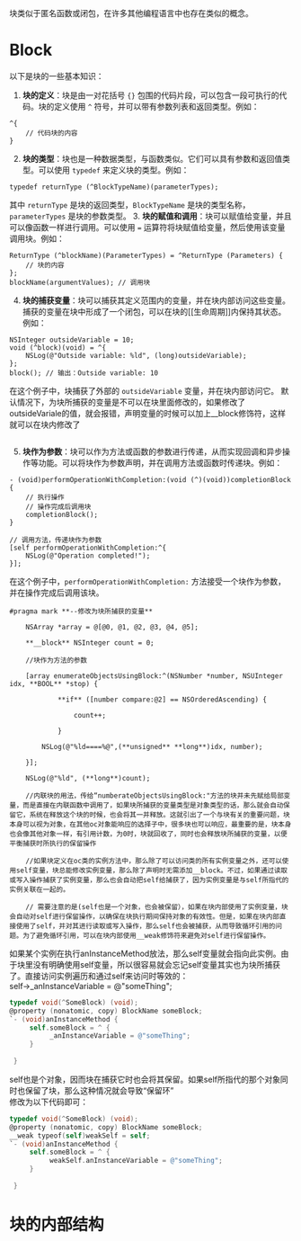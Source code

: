 块类似于匿名函数或闭包，在许多其他编程语言中也存在类似的概念。
# Block
以下是块的一些基本知识：
1. **块的定义**：块是由一对花括号 `{}` 包围的代码片段，可以包含一段可执行的代码。块的定义使用 `^` 符号，并可以带有参数列表和返回类型。例如：
```objc
^{
    // 代码块的内容
}

```
2. **块的类型**：块也是一种数据类型，与函数类似。它们可以具有参数和返回值类型。可以使用 `typedef` 来定义块的类型。例如：
```objc
typedef returnType (^BlockTypeName)(parameterTypes);

```
其中 `returnType` 是块的返回类型，`BlockTypeName` 是块的类型名称，`parameterTypes` 是块的参数类型。
3. **块的赋值和调用**：块可以赋值给变量，并且可以像函数一样进行调用。可以使用 `=` 运算符将块赋值给变量，然后使用该变量调用块。例如：
```objc
ReturnType (^blockName)(ParameterTypes) = ^ReturnType (Parameters) {
    // 块的内容
};
blockName(argumentValues); // 调用块

```
4. **块的捕获变量**：块可以捕获其定义范围内的变量，并在块内部访问这些变量。捕获的变量在块中形成了一个闭包，可以在块的[[生命周期]]内保持其状态。例如：
```objc
NSInteger outsideVariable = 10;
void (^block)(void) = ^{
    NSLog(@"Outside variable: %ld", (long)outsideVariable);
};
block(); // 输出：Outside variable: 10
```
在这个例子中，块捕获了外部的 `outsideVariable` 变量，并在块内部访问它。
默认情况下，为块所捕获的变量是不可以在块里面修改的，如果修改了outsideVariale的值，就会报错，声明变量的时候可以加上__block修饰符，这样就可以在块内修改了
```objc

```
5. **块作为参数**：块可以作为方法或函数的参数进行传递，从而实现回调和异步操作等功能。可以将块作为参数声明，并在调用方法或函数时传递块。例如：
```objc
- (void)performOperationWithCompletion:(void (^)(void))completionBlock {
    // 执行操作
    // 操作完成后调用块
    completionBlock();
}

// 调用方法，传递块作为参数
[self performOperationWithCompletion:^{
    NSLog(@"Operation completed!");
}];

```
在这个例子中，`performOperationWithCompletion:` 方法接受一个块作为参数，并在操作完成后调用该块。
```objc
#pragma mark **--修改为块所捕获的变量**

    NSArray *array = @[@0, @1, @2, @3, @4, @5];

    **__block** NSInteger count = 0;

    //块作为方法的参数

    [array enumerateObjectsUsingBlock:^(NSNumber *number, NSUInteger idx, **BOOL** *stop) {

            **if** ([number compare:@2] == NSOrderedAscending) {

                count++;

            }

        NSLog(@"%ld====%@",(**unsigned** **long**)idx, number);

    }];

    NSLog(@"%ld", (**long**)count);

    //内联块的用法，传给“numberateObjectsUsingBlock:"方法的块并未先赋给局部变量，而是直接在内联函数中调用了，如果块所捕获的变量类型是对象类型的话，那么就会自动保留它，系统在释放这个块的时候，也会将其一并释放。这就引出了一个与块有关的重要问题，块本身可以视为对象，在其他oc对象能响应的选择子中，很多块也可以响应，最重要的是，块本身也会像其他对象一样，有引用计数，为0时，块就回收了，同时也会释放块所捕获的变量，以便平衡捕获时所执行的保留操作

    //如果块定义在oc类的实例方法中，那么除了可以访问类的所有实例变量之外，还可以使用self变量，块总能修改实例变量，那么除了声明时无需添加__block。不过，如果通过读取或写入操作捕获了实例变量，那么也会自动把self给捕获了，因为实例变量是与self所指代的实例关联在一起的。

    // 需要注意的是(self也是一个对象，也会被保留），如果在块内部使用了实例变量，块会自动对self进行保留操作，以确保在块执行期间保持对象的有效性。但是，如果在块内部直接使用了self，并对其进行读取或写入操作，那么self也会被捕获，从而导致循环引用的问题。为了避免循环引用，可以在块内部使用__weak修饰符来避免对self进行保留操作。
```
如果某个实例在执行anInstanceMethod放法，那么self变量就会指向此实例。由于块里没有明确使用self变量，所以很容易就会忘记self变量其实也为块所捕获了。直接访问实例遍历和通过self来访问时等效的：  
self->_anInstanceVariable = @"someThing";


```objective-c
typedef void(^SomeBlock) (void);
@property (nonatomic, copy) BlockName someBlock;
`- (void)anInstanceMethod {
     self.someBlock = ^ {
          _anInstanceVariable = @"someThing";
     }
     
 }
```
self也是个对象，因而块在捕获它时也会将其保留。如果self所指代的那个对象同时也保留了块，那么这种情况就会导致“保留环”  
修改为以下代码即可：
```objective-c
typedef void(^SomeBlock) (void);
@property (nonatomic, copy) BlockName someBlock;
__weak typeof(self)weakSelf = self;
`- (void)anInstanceMethod {
     self.someBlock = ^ {
          weakSelf.anInstanceVariable = @"someThing";
     }
     
 }
```

# 块的内部结构
